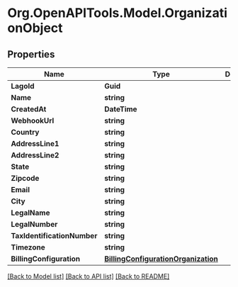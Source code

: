 # Org.OpenAPITools.Model.OrganizationObject

## Properties

Name | Type | Description | Notes
------------ | ------------- | ------------- | -------------
**LagoId** | **Guid** |  | [optional] 
**Name** | **string** |  | 
**CreatedAt** | **DateTime** |  | 
**WebhookUrl** | **string** |  | [optional] 
**Country** | **string** |  | [optional] 
**AddressLine1** | **string** |  | [optional] 
**AddressLine2** | **string** |  | [optional] 
**State** | **string** |  | [optional] 
**Zipcode** | **string** |  | [optional] 
**Email** | **string** |  | [optional] 
**City** | **string** |  | [optional] 
**LegalName** | **string** |  | [optional] 
**LegalNumber** | **string** |  | [optional] 
**TaxIdentificationNumber** | **string** |  | [optional] 
**Timezone** | **string** |  | [optional] 
**BillingConfiguration** | [**BillingConfigurationOrganization**](BillingConfigurationOrganization.md) |  | [optional] 

[[Back to Model list]](../README.md#documentation-for-models) [[Back to API list]](../README.md#documentation-for-api-endpoints) [[Back to README]](../README.md)

